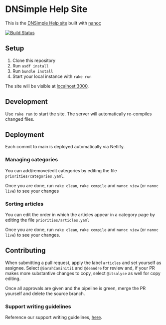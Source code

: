 # DNSimple Help Site

This is the [DNSimple Help site](https://support.dnsimple.com) built with [nanoc](http://nanoc.stoneship.org/)

[![Build Status](https://travis-ci.com/dnsimple/dnsimple-support.svg?branch=main)](https://travis-ci.com/dnsimple/dnsimple-support)


## Setup

1. Clone this repository
1. Run `asdf install`
1. Run `bundle install`
1. Start your local instance with `rake run`

The site will be visible at [localhost:3000](http://localhost:3000).


## Development

Use `rake run` to start the site. The server will automatically re-compiles changed files.


## Deployment

Each commit to main is deployed automatically via Netlify.


### Managing categories

You can add/remove/edit categories by editing the file `priorities/categories.yaml`.

Once you are done, run `rake clean`, `rake compile` and `nanoc view` (or `nanoc live`) to see your changes


### Sorting articles

You can edit the order in which the articles appear in a category page by editing the file `priorities/articles.yaml`

Once you are done, run `rake clean`, `rake compile` and `nanoc view` (or `nanoc live`) to see your changes.


## Contributing

When submitting a pull request, apply the label `articles` and set yourself as assignee. Select `@SarahCaminiti1` and `@deandre` for review and, if your PR makes more substantive changes to copy, select `@itsalyse` as well for copy editing.

Once all approvals are given and the pipeline is green, merge the PR yourself and delete the source branch.

### Support writing guidelines

Reference our support writing guidelines, [here](https://support.dnsimple.com/articles/writing-guide/).
